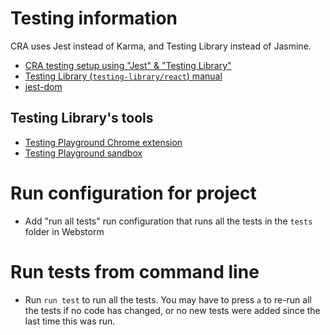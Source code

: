 # Testing information

CRA uses Jest instead of Karma, and Testing Library instead of Jasmine.

- [CRA testing setup using "Jest" & "Testing Library"](https://create-react-app.dev/docs/running-tests/)
- [Testing Library (`testing-library/react`) manual](https://testing-library.com/docs/queries/bytext)
- [jest-dom](https://github.com/testing-library/jest-dom/)

## Testing Library's tools

- [Testing Playground Chrome extension](https://chrome.google.com/webstore/detail/testing-playground/hejbmebodbijjdhflfknehhcgaklhano/related)
- [Testing Playground sandbox](https://testing-playground.com/)

# Run configuration for project

- Add "run all tests" run configuration that runs all the tests in the `tests` folder in Webstorm

# Run tests from command line

- Run `run test` to run all the tests. You may have to press `a` to re-run all the tests if no code has changed, or no
  new tests were added since the last time this was run.
